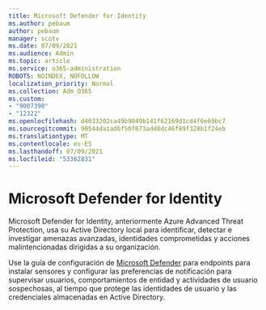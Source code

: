 ```yaml
---
title: Microsoft Defender for Identity
ms.author: pebaum
author: pebaum
manager: scotv
ms.date: 07/09/2021
ms.audience: Admin
ms.topic: article
ms.service: o365-administration
ROBOTS: NOINDEX, NOFOLLOW
localization_priority: Normal
ms.collection: Adm_O365
ms.custom:
- "9007390"
- "12322"
ms.openlocfilehash: d4033202ca49b9049b141f62169d1cd4f6e69bc7
ms.sourcegitcommit: 90544da1ad6f50f673add8dc46f89f328b1f24eb
ms.translationtype: MT
ms.contentlocale: es-ES
ms.lasthandoff: 07/09/2021
ms.locfileid: "53362831"
---
```

# <a name="microsoft-defender-for-identity"></a>Microsoft Defender for Identity

Microsoft Defender for Identity, anteriormente Azure Advanced Threat Protection, usa su Active Directory local para identificar, detectar e investigar amenazas avanzadas, identidades comprometidas y acciones malintencionadas dirigidas a su organización. 

Use la guía de configuración de [Microsoft Defender](https://admin.microsoft.com/adminportal/home#/modernonboarding/defenderatpsetup) para endpoints para instalar sensores y configurar las preferencias de notificación para supervisar usuarios, comportamientos de entidad y actividades de usuario sospechosas, al tiempo que protege las identidades de usuario y las credenciales almacenadas en Active Directory.
